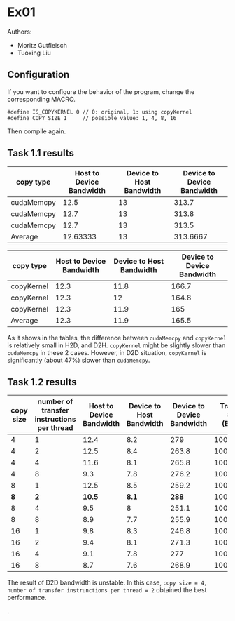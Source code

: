 # Ex01

Authors:

- Moritz Gutfleisch
- Tuoxing Liu

## Configuration

If you want to configure the behavior of the program, change the corresponding MACRO.

```
#define IS_COPYKERNEL 0 // 0: original, 1: using copyKernel
#define COPY_SIZE 1     // possible value: 1, 4, 8, 16
```

Then compile again.

## Task 1.1 results

| copy type  | Host to Device Bandwidth | Device to Host Bandwidth | Device to Device Bandwidth |
| ---------- | ------------------------ | ------------------------ | -------------------------- |
| cudaMemcpy | 12.5                     | 13                       | 313.7                      |
| cudaMemcpy | 12.7                     | 13                       | 313.8                      |
| cudaMemcpy | 12.7                     | 13                       | 313.5                      |
| Average    | 12.63333                 | 13                       | 313.6667                   |

| copy type  | Host to Device Bandwidth | Device to Host Bandwidth | Device to Device Bandwidth |
| ---------- | ------------------------ | ------------------------ | -------------------------- |
| copyKernel | 12.3                     | 11.8                     | 166.7                      |
| copyKernel | 12.3                     | 12                       | 164.8                      |
| copyKernel | 12.3                     | 11.9                     | 165                        |
| Average    | 12.3                     | 11.9                     | 165.5                      |

As it shows in the tables, the difference between `cudaMemcpy` and `copyKernel` is relatively small in H2D, and D2H. `copyKernel` might be slightly slower than `cudaMemcpy` in these 2 cases. However, in D2D situation, `copyKernel` is significantly  (about 47%) slower than `cudaMemcpy`.

## Task 1.2 results


| copy size | number of transfer  instructions     per thread | Host to Device Bandwidth | Device to Host Bandwidth | Device to Device Bandwidth | Transfer Size (Bytes) |
| --------- | ----------------------------------------------- | ------------------------ | ------------------------ | -------------------------- | --------------------- |
| 4         | 1                                               | 12.4                     | 8.2                      | 279                        | 100000000             |
| 4         | 2                                               | 12.5                     | 8.4                      | 263.8                      | 100000000             |
| 4         | 4                                               | 11.6                     | 8.1                      | 265.8                      | 100000000             |
| 4         | 8                                               | 9.3                      | 7.8                      | 276.2                      | 100000000             |
| 8         | 1                                               | 12.5                     | 8.5                      | 259.2                      | 100000000             |
| **8**     | **2**                                           | **10.5**                 | **8.1**                  | **288**                    | 100000000             |
| 8         | 4                                               | 9.5                      | 8                        | 251.1                      | 100000000             |
| 8         | 8                                               | 8.9                      | 7.7                      | 255.9                      | 100000000             |
| 16        | 1                                               | 9.8                      | 8.3                      | 246.8                      | 100000000             |
| 16        | 2                                               | 9.4                      | 8.1                      | 271.3                      | 100000000             |
| 16        | 4                                               | 9.1                      | 7.8                      | 277                        | 100000000             |
| 16        | 8                                               | 8.7                      | 7.6                      | 268.9                      | 100000000             |

The result of D2D bandwidth is unstable. In this case, `copy size = 4, number of transfer instrunctions per thread = 2` obtained the best performance.

.